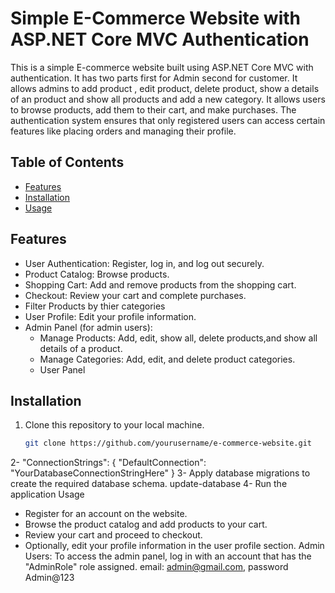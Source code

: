 # Simple E-Commerce Website with ASP.NET Core MVC Authentication

This is a simple E-commerce website built using ASP.NET Core MVC with authentication. It has two parts first for Admin second for customer.
It allows admins to add product , edit product, delete product, show a details of an product and show all products and add a new category.
It allows users to browse products, add them to their cart, and make purchases. The authentication system ensures that only registered users can access certain features like placing orders and managing their profile.
## Table of Contents
- [Features](#features)
- [Installation](#installation)
- [Usage](#usage)
## Features
- User Authentication: Register, log in, and log out securely.
- Product Catalog: Browse products.
- Shopping Cart: Add and remove products from the shopping cart.
- Checkout: Review your cart and complete purchases.
- Filter Products by thier categories 
- User Profile: Edit your profile information.
- Admin Panel (for admin users):
  - Manage Products: Add, edit, show all, delete products,and show all details of a product.
  - Manage Categories: Add, edit, and delete product categories.
  - User Panel

## Installation
1. Clone this repository to your local machine.
   ```bash
   git clone https://github.com/yourusername/e-commerce-website.git
2- "ConnectionStrings": {
    "DefaultConnection": "YourDatabaseConnectionStringHere"
}
3- Apply database migrations to create the required database schema.
update-database
4- Run the application
Usage
- Register for an account on the website.
- Browse the product catalog and add products to your cart.
- Review your cart and proceed to checkout.
- Optionally, edit your profile information in the user profile section.
Admin Users:
To access the admin panel, log in with an account that has the "AdminRole" role assigned. email: admin@gmail.com, password Admin@123
